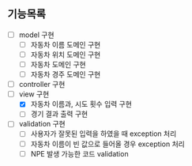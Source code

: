 ## 기능목록
- [ ] model 구현
  - [ ] 자동차 이름 도메인 구현
  - [ ] 자동차 위치 도메인 구현
  - [ ] 자동차 도메인 구현
  - [ ] 자동차 경주 도메인 구현
- [ ] controller 구현
- [ ] view 구현
  - [x] 자동차 이름과, 시도 횟수 입력 구현
  - [ ] 경기 결과 출력 구현
- [ ] validation 구현
  - [ ] 사용자가 잘못된 입력을 하였을 때 exception 처리
  - [ ] 자동차 이름이 빈 값으로 들어올 경우 exception 처리
  - [ ] NPE 발생 가능한 코드 validation
